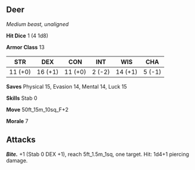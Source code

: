 ## Deer

*Medium beast, unaligned*

**Hit Dice** 1 (4 1d8)

**Armor Class** 13

| STR     | DEX     | CON     | INT     | WIS     | CHA     |
|---------|---------|---------|---------|---------|---------|
| 11 (+0) | 16 (+1) | 11 (+0) |  2 (-2) | 14 (+1) |  5 (-1) |

**Saves** Physical 15, Evasion 14, Mental 14, Luck 15

**Skills** Stab 0

**Move** 50ft_15m_10sq_F+2

**Morale** 7

## Attacks

***Bite.*** +1 (Stab 0 DEX +1), reach 5ft_1.5m_1sq, one target. Hit: 1d4+1 piercing damage.

